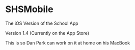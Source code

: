 # SHSMobile
The iOS Version of the School App

Version 1.4 (Currently on the App Store)

This is so Dan Park can work on it at home on his MacBook
